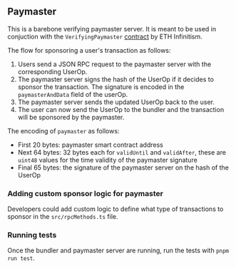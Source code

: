 ## Paymaster

This is a barebone verifying paymaster server. It is meant to be used in conjuction with the `VerifyingPaymaster` [contract](https://github.com/eth-infinitism/account-abstraction/blob/develop/contracts/samples/VerifyingPaymaster.sol) by ETH Infinitism.

The flow for sponsoring a user's transaction as follows:
1. Users send a JSON RPC request to the paymaster server with the corresponding UserOp.
2. The paymaster server signs the hash of the UserOp if it decides to sponsor the transaction. The signature is encoded in the `paymasterAndData` field of the userOp.
3. The paymaster server sends the updated UserOp back to the user.
4. The user can now send the UserOp to the bundler and the transaction will be sponsored by the paymaster.

The encoding of `paymaster` as follows:
* First 20 bytes: paymaster smart contract address
* Next 64 bytes: 32 bytes each for `validUntil` and `validAfter`, these are `uint48` values for the time validity of the paymaster signature
* Final 65 bytes: the signature of the paymaster server on the hash of the UserOp


### Adding custom sponsor logic for paymaster

Developers could add custom logic to define what type of transactions to sponsor in the `src/rpcMethods.ts` file.

### Running tests

Once the bundler and paymaster server are running, run the tests with `pnpm run test`.